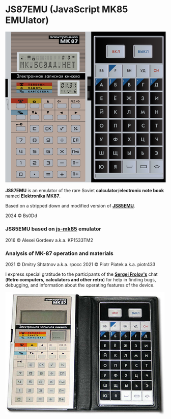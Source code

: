 # JS87EMU (JavaScript MK85 EMUlator)

![JS87](https://raw.githubusercontent.com/Bs0Dd/JS87EMU/master/bitmaps/js87.png)

**JS87EMU** is an emulator of the rare Soviet **calculator**/**electronic note book** named **Elektronika MK87**.

Based on a stripped down and modified version of [**JS85EMU**](https://github.com/Bs0Dd/JS85EMU).

2024 © Bs0Dd 

### JS85EMU based on [js-mk85](https://github.com/KP1533TM2/js-mk85) emulator
2016 © Alexei Gordeev a.k.a. KP1533TM2

### Analysis of MK-87 operation and materials
2021 © Dmitry Shtatnov a.k.a. rpocc
2021 © Piotr Piatek a.k.a. piotr433

I express special gratitude to the participants of the [**Sergei Frolov's**](http://www.leningrad.su/museum/) chat
(**Retro computers, calculators and other retro**) for help in finding bugs, debugging, and information about the operating features of the device.

![Real MK](https://raw.githubusercontent.com/Bs0Dd/JS87EMU/master/bitmaps/realmk.jpg)
